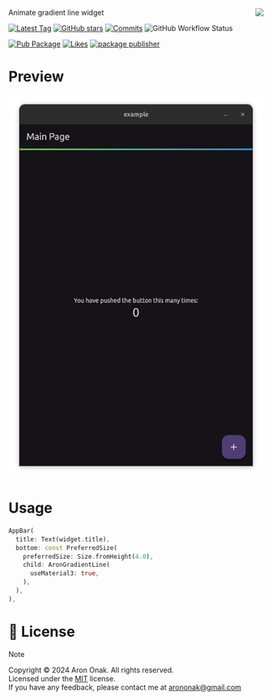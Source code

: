 [<img src="https://www.gov.pl/photo/f98cae42-2b90-4596-904c-752278f85606" height="100" align="right">](https://www.gov.pl/web/rolnictwo/produkt-polski1)

Animate gradient line widget

[![Latest Tag](https://img.shields.io/github/v/tag/arononak/aron_gradient_line?style=flat&logo=github&labelColor=black&color=white)](https://github.com/arononak/aron_gradient_line/tags)
[![GitHub stars](https://img.shields.io/github/stars/arononak/aron_gradient_line.svg?style=flat&label=Star&labelColor=black&color=white)](https://github.com/arononak/aron_gradient_line/)
[![Commits](https://img.shields.io/github/commit-activity/m/arononak/aron_gradient_line?style=flat&labelColor=black&color=white)](https://github.com/arononak/aron_gradient_line/graphs/contributors)
![GitHub Workflow Status](https://img.shields.io/github/actions/workflow/status/arononak/aron_gradient_line/.github%2Fworkflows%2Fdeploy.yml?style=flat&labelColor=black&color=white)

[![Pub Package](https://img.shields.io/pub/v/aron_gradient_line.svg?style=flat&logo=dart&labelColor=fuchsia&color=white)](https://pub.dev/packages/aron_gradient_line)
[![Likes](https://img.shields.io/pub/likes/aron_gradient_line?style=flat&labelColor=fuchsia&color=white)](https://pub.dev/packages/aron_gradient_line)
[![package publisher](https://img.shields.io/pub/publisher/aron_gradient_line?style=flat&labelColor=fuchsia&color=white)](https://pub.dev/packages/aron_gradient_line/publisher)

# Preview

![](https://github.com/arononak/aron_gradient_line/blob/main/preview.png?raw=true)

# Usage

```dart
AppBar(
  title: Text(widget.title),
  bottom: const PreferredSize(
    preferredSize: Size.fromHeight(4.0),
    child: AronGradientLine(
      useMaterial3: true,
    ),
  ),
),
```

# 📝 License

> [!NOTE]
> Copyright © 2024 Aron Onak. All rights reserved.<br>
> Licensed under the [MIT](LICENSE) license.<br>
> If you have any feedback, please contact me at arononak@gmail.com
